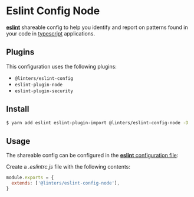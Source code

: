 # Eslint Config Node

[**eslint**](https://github.com/eslint/eslint) shareable config to help you identify and report on patterns found in your code in [typescript](https://github.com/microsoft/TypeScript) applications.

## Plugins

This configuration uses the following plugins:

- `@linters/eslint-config`
- `eslint-plugin-node`
- `eslint-plugin-security`

## Install

```bash
$ yarn add eslint eslint-plugin-import @linters/eslint-config-node -D
```

## Usage

The shareable config can be configured in the [**eslint** configuration file](https://eslint.org/docs/user-guide/configuring):

Create a _.eslintrc.js_ file with the following contents:

```js
module.exports = {
  extends: ['@linters/eslint-config-node'],
}
```
